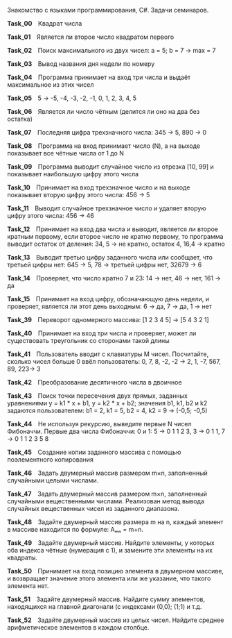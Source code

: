Знакомство с языками программирования, С#. Задачи семинаров.

**Task_00**&emsp;Квадрат числа

**Task_01**&emsp;Является ли второе число квадратом первого

**Task_02**&emsp;Поиск максимального из двух чисел: a = 5; b = 7 -> max = 7

**Task_03**&emsp;Вывод названия дня недели по номеру

**Task_04**&emsp;Программа принимает на вход три числа и выдаёт максимальное из этих чисел

**Task_05**&emsp;5 -> -5, -4, -3, -2, -1, 0, 1, 2, 3, 4, 5

**Task_06**&emsp;Является ли число чётным (делится ли оно на два без остатка)

**Task_07**&emsp;Последняя цифра трехзначного числа: 345 -> 5, 890 -> 0

**Task_08**&emsp;Программа на вход принимает число (N), а на выходе показывает все чётные числа от 1 до N

**Task_09**&emsp;Программа выводит случайное число из отрезка [10, 99] и показывает наибольшую цифру этого числа

**Task_10**&emsp;Принимает на вход трехзначное число и на выходе показывает вторую цифру этого числа: 456 -> 5

**Task_11**&emsp;Выводит случайное трехзначное число и удаляет вторую цифру этого числа: 456 -> 46

**Task_12**&emsp;Принимает на вход два числа и выводит, является ли второе кратным первому, если второе число не кратно первому, то программа выводит остаток от деления: 34, 5 -> не кратно, остаток 4, 16,4 -> кратно

**Task_13**&emsp;Выводит третью цифру заданного числа или сообщает, что третьей цифры нет: 645 -> 5, 78 -> третьей цифры нет, 32679 -> 6

**Task_14**&emsp;Проверяет, что число кратно 7 и 23: 14 -> нет, 46 -> нет, 161 -> да

**Task_15**&emsp;Принимает на вход цифру, обозначающую день недели, и проверяет, является ли этот день выходным: 6 -> да, 7 -> да, 1 -> нет

**Task_39**&emsp;Переворот одномерного массива: [1 2 3 4 5] -> [5 4 3 2 1]

**Task_40**&emsp;Принимает на вход три числа и проверяет, может ли существовать треугольник со сторонами такой длины

**Task_41**&emsp;Пользователь вводит с клавиатуры M чисел. Посчитайте, сколько чисел больше 0 ввёл пользователь: 0, 7, 8, -2, -2 -> 2, 1, -7, 567, 89, 223-> 3

**Task_42**&emsp;Преобразование десятичного числа в двоичное

**Task_43**&emsp;Поиск точки пересечения двух прямых, заданных уравнениями y = k1 * x + b1, y = k2 * x + b2; значения b1, k1, b2 и k2 задаются пользователем: b1 = 2, k1 = 5, b2 = 4, k2 = 9 -> (-0,5; -0,5)

**Task_44**&emsp;Не используя рекурсию, выведите первые N чисел Фибоначчи. Первые два числа Фибоначчи: 0 и 1: 5 -> 0 1 1 2 3, 3 -> 0 1 1, 7 -> 0 1 1 2 3 5 8

**Task_45**&emsp;Создание копии заданного массива с помощью поэлементного копирования

**Task_46**&emsp;Задать двумерный массив размером m×n, заполненный случайными целыми числами.

**Task_47**&emsp;Задать двумерный массив размером m×n, заполненный случайными вещественными числами. Реализован метод вывода случайных вещественных чисел из заданного диапазона.

**Task_48**&emsp;Задайте двумерный массив размера m на n, каждый элемент в массиве находится по формуле: Aₘₙ = m+n.

**Task_49**&emsp;Задайте двумерный массив. Найдите элементы, у которых оба индекса чётные (нумерация с 1), и замените эти элементы на их квадраты.

**Task_50**&emsp;Принимает на вход позицию элемента в двумерном массиве, и возвращает значение этого элемента или же указание, что такого элемента нет.

**Task_51**&emsp;Задайте двумерный массив. Найдите сумму элементов, находящихся на главной диагонали (с индексами (0,0); (1;1) и т.д.

**Task_52**&emsp;Задайте двумерный массив из целых чисел. Найдите среднее арифметическое элементов в каждом столбце.